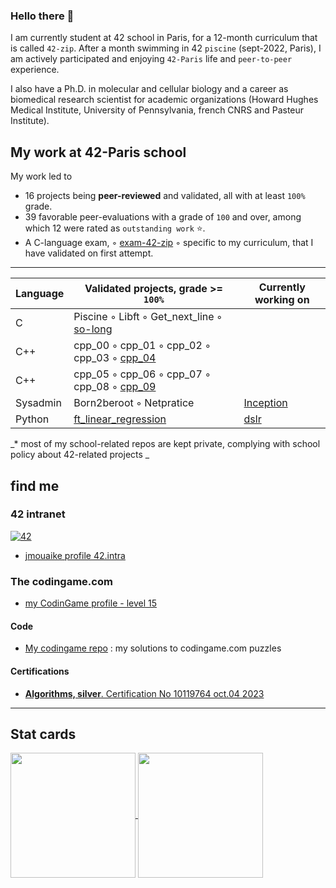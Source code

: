 ### Hello there 👋

<!--
**shameleon/shameleon** is a ✨ _special_ ✨ repository because its `README.md` (this file) appears on your GitHub profile.

Here are some ideas to get you started:

- 🔭 I’m currently working on ...
- 🌱 I’m currently learning ...
- 👯 I’m looking to collaborate on ...
- 🤔 I’m looking for help with ...
- 💬 Ask me about ...
- 📫 How to reach me: ...
- 😄 Pronouns: ...
- ⚡ Fun fact: ...
[![Gmail](https://img.shields.io/badge/Gmail-D14836?style=for-the-badge&logo=gmail&logoColor=white)]()
[![Discord](https://img.shields.io/badge/Discord-%235865F2.svg?style=for-the-badge&logo=discord&logoColor=white)]()
-->

I am currently student at 42 school in Paris,
for a 12-month curriculum that is called ```42-zip```.
After a month swimming in 42 ```piscine``` (sept-2022, Paris), 
I am actively participated and enjoying ```42-Paris``` life and ```peer-to-peer``` experience.

I also have a Ph.D. in molecular and cellular biology and a career as biomedical
research scientist for academic organizations (Howard Hughes Medical Institute, University
of Pennsylvania, french CNRS and Pasteur Institute).

<!--
I am interested in
-->

## My work at 42-Paris school

My work led to
* 16 projects being **peer-reviewed** and validated, all with at least `100%` grade.
* 39 favorable peer-evaluations with a grade of `100` and over, among which 12 were rated as `outstanding work` ⭐.
* A C-language exam, ◦ [exam-42-zip](https://github.com/shameleon/exam-42-zip) ◦ specific to my curriculum, that I have validated on first attempt.

***
| Language     | Validated projects, grade >= `100%` | Currently working on |
| ------ |-------------------------------------------|----|
|C| Piscine ◦ Libft ◦ Get_next_line ◦ [so-long](https://github.com/shameleon/so_long_project)||
|C++| cpp_00 ◦ cpp_01 ◦ cpp_02 ◦ cpp_03 ◦ [cpp_04](https://github.com/shameleon//cpp_module_04)||
|C++| cpp_05 ◦ cpp_06 ◦ cpp_07 ◦ cpp_08 ◦ [cpp_09](https://github.com/shameleon//cpp_module_09)||
|Sysadmin| Born2beroot ◦ Netpratice | [Inception](https://github.com/shameleon//inception) |
|Python| [ft_linear_regression](https://github.com/shameleon//ft_linear_regression) | [dslr](https://github.com/shameleon//dslr-42) |

_* most of my school-related repos are kept private, complying with school policy about 42-related projects _

## find me

### 42 intranet
[![42](https://42.fr/wp-content/uploads/2021/05/42-Final-sigle-seul.svg)](https://42.fr)

* [jmouaike profile 42.intra](https://profile.intra.42.fr/users/jmouaike)

### The codingame.com

* [my CodinGame profile - level 15](https://www.codingame.com/profile/eecc172724a1795985fdd230c13ec0e32605155)

#### Code

* [My codingame repo](./codingame) : my solutions to codingame.com puzzles

#### Certifications

*  [**Algorithms, silver**. Certification No 10119764 oct.04 2023](https://www.codingame.com/certification/PYzoUvkanjpLz5jOsH85UA)

***

## Stat cards

<a href="https://github.com/anuraghazra/github-readme-stats">
  <img height=200 align="center" src="https://github-readme-stats.vercel.app/api?username=shameleon" />
</a>
<a href="https://github.com/anuraghazra/convoychat">
  <img height=200 align="center" src="https://github-readme-stats.vercel.app/api/top-langs?username=shameleon&layout=compact&langs_count=8&card_width=320" />
</a>

<!--
[README stats](https://gh-stats-gen.vercel.app/)
-->


